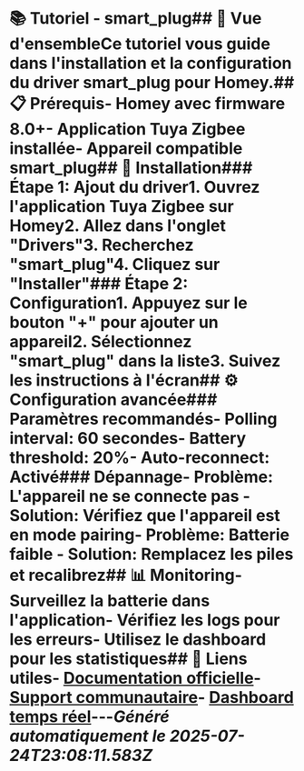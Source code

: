 # 📚 Tutoriel - smart_plug## 🎯 Vue d'ensembleCe tutoriel vous guide dans l'installation et la configuration du driver **smart_plug** pour Homey.## 📋 Prérequis- Homey avec firmware 8.0+- Application Tuya Zigbee installée- Appareil compatible smart_plug## 🔧 Installation### Étape 1: Ajout du driver1. Ouvrez l'application Tuya Zigbee sur Homey2. Allez dans l'onglet "Drivers"3. Recherchez "smart_plug"4. Cliquez sur "Installer"### Étape 2: Configuration1. Appuyez sur le bouton "+" pour ajouter un appareil2. Sélectionnez "smart_plug" dans la liste3. Suivez les instructions à l'écran## ⚙️ Configuration avancée### Paramètres recommandés- **Polling interval**: 60 secondes- **Battery threshold**: 20%- **Auto-reconnect**: Activé### Dépannage- **Problème**: L'appareil ne se connecte pas - **Solution**: Vérifiez que l'appareil est en mode pairing- **Problème**: Batterie faible - **Solution**: Remplacez les piles et recalibrez## 📊 Monitoring- Surveillez la batterie dans l'application- Vérifiez les logs pour les erreurs- Utilisez le dashboard pour les statistiques## 🔗 Liens utiles- [Documentation officielle](../README.md)- [Support communautaire](https://github.com/dlnraja/com.universaltuyazigbee.device/issues)- [Dashboard temps réel](../dashboard/)---*Généré automatiquement le 2025-07-24T23:08:11.583Z*